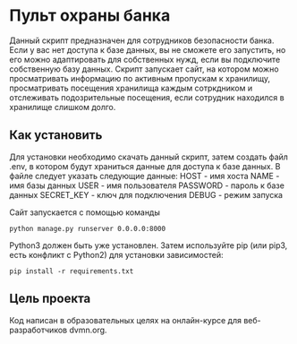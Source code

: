 # Пульт охраны банка
Данный скрипт предназначен для сотрудников безопасности банка. Если у вас нет доступа к базе данных, вы не сможете его запустить, но его можно адаптировать для собственных нужд, если вы подключите собственную базу данных.
Скрипт запускает сайт, на котором можно просматривать информацию по активным пропускам к хранилищу, просматривать посещения хранилища каждым сотркдником и отслеживать подозрительные посещения, если сотрудник находился в хранилище слишком долго.

## Как установить
Для установки необходимо скачать данный скрипт, затем создать файл .env, в котором будут храниться данные для доступа к базе данных.
В файле следует указать следующие данные:
HOST - имя хоста
NAME - имя базы данных
USER - имя пользователя
PASSWORD - пароль к базе данных
SECRET_KEY - ключ для подключения
DEBUG - режим запуска

Сайт запускается с помощью команды

```python manage.py runserver 0.0.0.0:8000```

Python3 должен быть уже установлен. Затем используйте pip (или pip3, есть конфликт с Python2) для установки зависимостей:

```pip install -r requirements.txt```

## Цель проекта
Код написан в образовательных целях на онлайн-курсе для веб-разработчиков dvmn.org.
